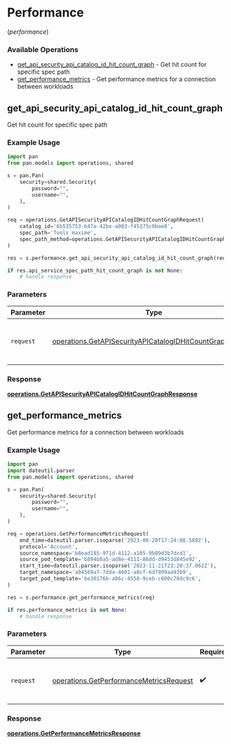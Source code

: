 # Performance
(*performance*)

### Available Operations

* [get_api_security_api_catalog_id_hit_count_graph](#get_api_security_api_catalog_id_hit_count_graph) - Get hit count for specific spec path
* [get_performance_metrics](#get_performance_metrics) - Get performance metrics for a connection between workloads

## get_api_security_api_catalog_id_hit_count_graph

Get hit count for specific spec path

### Example Usage

```python
import pan
from pan.models import operations, shared

s = pan.Pan(
    security=shared.Security(
        password="",
        username="",
    ),
)

req = operations.GetAPISecurityAPICatalogIDHitCountGraphRequest(
    catalog_id='6b535753-b47a-42be-a003-f45375c0bae8',
    spec_path='Tools maxime',
    spec_path_method=operations.GetAPISecurityAPICatalogIDHitCountGraphSpecPathMethod.POST,
)

res = s.performance.get_api_security_api_catalog_id_hit_count_graph(req)

if res.api_service_spec_path_hit_count_graph is not None:
    # handle response
```

### Parameters

| Parameter                                                                                                                              | Type                                                                                                                                   | Required                                                                                                                               | Description                                                                                                                            |
| -------------------------------------------------------------------------------------------------------------------------------------- | -------------------------------------------------------------------------------------------------------------------------------------- | -------------------------------------------------------------------------------------------------------------------------------------- | -------------------------------------------------------------------------------------------------------------------------------------- |
| `request`                                                                                                                              | [operations.GetAPISecurityAPICatalogIDHitCountGraphRequest](../../models/operations/getapisecurityapicatalogidhitcountgraphrequest.md) | :heavy_check_mark:                                                                                                                     | The request object to use for the request.                                                                                             |


### Response

**[operations.GetAPISecurityAPICatalogIDHitCountGraphResponse](../../models/operations/getapisecurityapicatalogidhitcountgraphresponse.md)**


## get_performance_metrics

Get performance metrics for a connection between workloads

### Example Usage

```python
import pan
import dateutil.parser
from pan.models import operations, shared

s = pan.Pan(
    security=shared.Security(
        password="",
        username="",
    ),
)

req = operations.GetPerformanceMetricsRequest(
    end_time=dateutil.parser.isoparse('2023-06-20T17:24:08.589Z'),
    protocol='Account',
    source_namespace='b8ead185-971d-4112-a105-9b89d3b7dcd1',
    source_pod_template='b894b8a5-ad8e-4111-86dd-d9453d845e92',
    start_time=dateutil.parser.isoparse('2023-11-21T23:20:37.062Z'),
    target_namespace='a04569a7-7dda-4601-a8cf-6d7999aa93b9',
    target_pod_template='be30176b-a06c-4558-9ceb-c600c70dc9c6',
)

res = s.performance.get_performance_metrics(req)

if res.performance_metrics is not None:
    # handle response
```

### Parameters

| Parameter                                                                                          | Type                                                                                               | Required                                                                                           | Description                                                                                        |
| -------------------------------------------------------------------------------------------------- | -------------------------------------------------------------------------------------------------- | -------------------------------------------------------------------------------------------------- | -------------------------------------------------------------------------------------------------- |
| `request`                                                                                          | [operations.GetPerformanceMetricsRequest](../../models/operations/getperformancemetricsrequest.md) | :heavy_check_mark:                                                                                 | The request object to use for the request.                                                         |


### Response

**[operations.GetPerformanceMetricsResponse](../../models/operations/getperformancemetricsresponse.md)**

